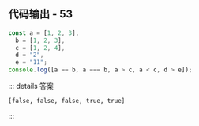 ## 代码输出 - 53

```js
const a = [1, 2, 3],
  b = [1, 2, 3],
  c = [1, 2, 4],
  d = "2",
  e = "11";
console.log([a == b, a === b, a > c, a < c, d > e]);
```

::: details 答案

```txt
[false, false, false, true, true]
```

:::
